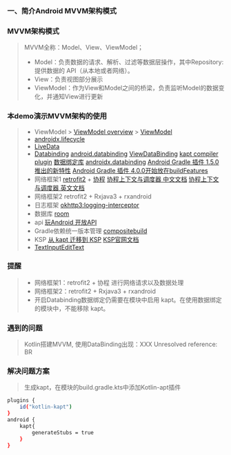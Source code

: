### 一、简介Android MVVM架构模式

### MVVM架构模式

> MVVM全称：Model、View、ViewModel；
>- Model：负责数据的请求、解析、过滤等数据层操作，其中Repository: 提供数据的 API（从本地或者网络）。
>- View：负责视图部分展示
>- ViewModel：作为View和Model之间的桥梁，负责监听Model的数据变化，并通知View进行更新

### 本demo演示MVVM架构的使用

> - ViewModel
    > [ViewModel overview](https://developer.android.com/topic/libraries/architecture/viewmodel?hl=en)
    > [ViewModel](https://developer.android.com/reference/androidx/lifecycle/ViewModel)
>- [androidx.lifecycle](https://developer.android.google.cn/jetpack/androidx/releases/lifecycle?hl=zh-cn#kts)
>- [LiveData](https://developer.android.com/topic/libraries/architecture/livedata?hl=en)
>- [Databinding](https://developer.android.google.cn/jetpack/androidx/releases/databinding?hl=en)
   > [android.databinding](https://developer.android.com/reference/android/databinding/package-summary?hl=en)
   > [ViewDataBinding](https://developer.android.com/reference/android/databinding/ViewDataBinding?hl=en)
   > [kapt compiler plugin](https://kotlinlang.org/docs/kapt.html)
   > [数据绑定库](https://developer.android.com/topic/libraries/data-binding?hl=zh-cn)
   > [androidx.databinding](https://developer.android.google.cn/jetpack/androidx/releases/databinding?hl=en)
   > [Android Gradle 插件 1.5.0推出的新特性](https://developer.android.com/build/releases/past-releases/agp-1-5-0-release-notes?hl=zh-cn)
   > [Android Gradle 插件 4.0.0开始放在buildFeatures](https://developer.android.com/build/releases/past-releases/agp-4-0-0-release-notes?hl=zh-cn)
>- 网络框架1
   > [retrofit2](https://github.com/square/retrofit/) + [协程](https://book.kotlincn.net/text/coroutines-overview.html)
   > [协程上下文与调度器 中文文档](https://book.kotlincn.net/text/coroutine-context-and-dispatchers.html)
   > [协程上下文与调度器 英文文档](https://kotlinlang.org/docs/coroutine-context-and-dispatchers.html#thread-local-data)
>- 网络框架2
   > retrofit2 + Rxjava3 + rxandroid
>- 日志框架
   > [okhttp3:logging-interceptor](https://github.com/square/okhttp/tree/master/okhttp-logging-interceptor)
>- 数据库
   > [room](https://developer.android.com/jetpack/androidx/releases/room?hl=en#kts)
>- api
   > [玩Android 开放API](https://www.wanandroid.com/blog/show/2)
>- Gradle依赖统一版本管理
   > [compositebuild](https://docs.gradle.org/current/userguide/composite_builds.html)
>- KSP
   > [从 kapt 迁移到 KSP](https://developer.android.com/build/migrate-to-ksp?hl=zh-cn)
   > [KSP官网文档](https://kotlinlang.org/docs/ksp-quickstart.html)
>- [TextInputEditText](https://developer.android.google.cn/reference/com/google/android/material/textfield/TextInputEditText?hl=en)

### 提醒

> - 网络框架1：retrofit2 + 协程 进行网络请求以及数据处理
>- 网络框架2：retrofit2 + Rxjava3 + rxandroid
>- 开启Databinding数据绑定仍需要在模块中启用 kapt。在使用数据绑定的模块中，不能移除 kapt。

### 遇到的问题

> Kotlin搭建MVVM, 使用DataBinding出现：XXX Unresolved reference: BR

### 解决问题方案

> 生成kapt，在模块的build.gradle.kts中添加Kotlin-apt插件

```bash
plugins {
    id("kotlin-kapt")
}
android {
    kapt{
        generateStubs = true
    }
}
```

